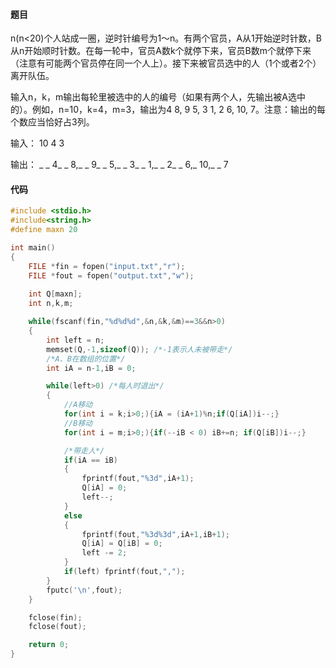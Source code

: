 #### 题目

n(n<20)个人站成一圈，逆时针编号为1～n。有两个官员，A从1开始逆时针数，B从n开始顺时针数。在每一轮中，官员A数k个就停下来，官员B数m个就停下来（注意有可能两个官员停在同一个人上）。接下来被官员选中的人（1个或者2个）离开队伍。

输入n，k，m输出每轮里被选中的人的编号（如果有两个人，先输出被A选中的）。例如，n=10，k=4，m=3，输出为4 8, 9 5, 3 1, 2 6, 10, 7。注意：输出的每个数应当恰好占3列。

输入： 
10 4 3

输出： 
_ _ 4_ _ 8,_ _ 9_ _ 5,_ _ 3_ _ 1,_ _ 2_ _ 6,_ 10,_ _ 7



#### 代码

```c
#include <stdio.h>
#include<string.h>
#define maxn 20

int main()
{
    FILE *fin = fopen("input.txt","r");
    FILE *fout = fopen("output.txt","w");
    
    int Q[maxn];
    int n,k,m;

    while(fscanf(fin,"%d%d%d",&n,&k,&m)==3&&n>0)
    {
        int left = n;
        memset(Q,-1,sizeof(Q)); /*-1表示人未被带走*/
        /*A、B在数组的位置*/
        int iA = n-1,iB = 0;

        while(left>0) /*每人时退出*/
        {
            //A移动
            for(int i = k;i>0;){iA = (iA+1)%n;if(Q[iA])i--;}
            //B移动
            for(int i = m;i>0;){if(--iB < 0) iB+=n; if(Q[iB])i--;}

            /*带走人*/
            if(iA == iB)
            {
                fprintf(fout,"%3d",iA+1);
                Q[iA] = 0;
                left--;
            }
            else
            {
                fprintf(fout,"%3d%3d",iA+1,iB+1);
                Q[iA] = Q[iB] = 0;
                left -= 2;
            }
            if(left) fprintf(fout,",");
        }
        fputc('\n',fout);
    }

    fclose(fin);
    fclose(fout);

    return 0;
}

```

